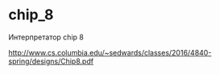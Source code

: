 # chip_8

Интерпретатор chip 8

http://www.cs.columbia.edu/~sedwards/classes/2016/4840-spring/designs/Chip8.pdf

